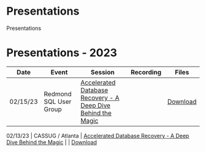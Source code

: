 # Presentations
Presentations
# Presentations - 2023
Date | Event | Session | Recording | Files
--- | --- | --- | --- | ---
02/15/23 | Redmond SQL User Group | [Accelerated Database Recovery - A Deep Dive Behind the Magic](https://www.meetup.com/redmond-sql-user-group-and-data-professionals-meetup/events/zxjlbtyfcdblb/) |  | [Download](https://github.com/airtank20/Presentations/tree/master/2023/Redmond%20SQL%20Server%20User%20Group)

02/13/23 | CASSUG / Atlanta | [Accelerated Database Recovery - A Deep Dive Behind the Magic](https://www.meetup.com/atlanta-azure-data-user-group/events/290738853/) |  | [Download](https://github.com/airtank20/Presentations/tree/master/2023/CASUG-Atlanta)
